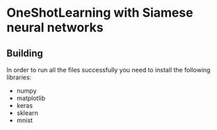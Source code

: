 # OneShotLearning with Siamese neural networks

## Building
In order to run all the files successfully you need to install the following libraries:
- numpy 
- matplotlib
- keras
- sklearn
- mnist
